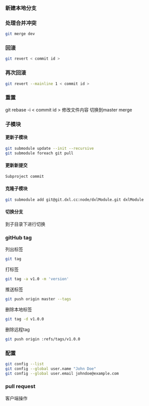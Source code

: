 ### 新建本地分支
### 处理合并冲突
```bash
git merge dev
```
### 回滚
```bash
git revert < commit id >
```
### 再次回滚
```bash
git revert --mainline 1 < commit id >
```
### 重置
git rebase -i < commit id >
修改文件内容
切换到master
merge
### 子模块
#### 更新子模块
```bash
git submodule update --init --recursive
git submodule foreach git pull
```
#### 更新新提交
```bash
Subproject commit
```
#### 克隆子模块
```bash
git submodule add git@git.dxl.cc:node/dxlModule.git dxlModule
```
#### 切换分支
到子目录下进行切换
### gitHub tag
列出标签
```bash
git tag
```
打标签
```bash
git tag -a v1.0 -m 'version'
```
推送标签
```bash
git push origin master --tags 
```
删除本地标签
```bash
git tag -d v1.0.0
```
删除远程tag
```bash 
git push origin :refs/tags/v1.0.0
```

### 配置
```bash
git config --list
git config --global user.name "John Doe"
git config --global user.email johndoe@example.com
```

### pull request
客户端操作